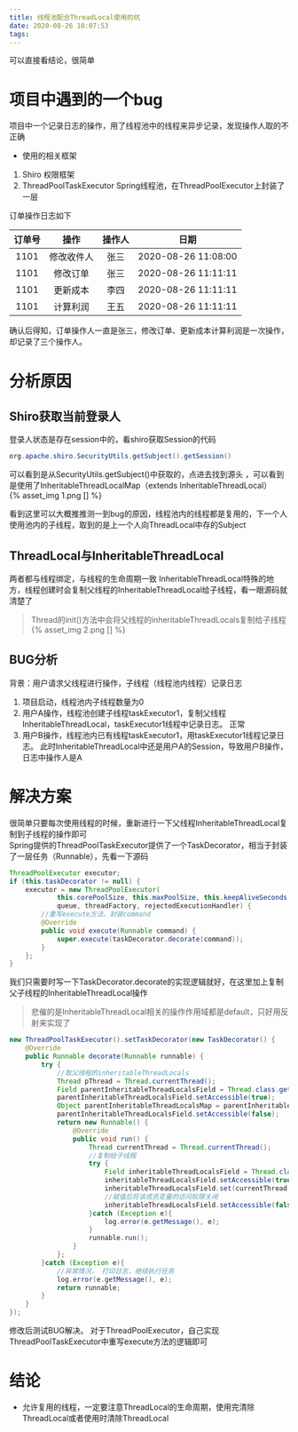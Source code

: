 ```yaml
---
title: 线程池配合ThreadLocal使用的坑
date: 2020-08-26 10:07:53
tags:
---
```

可以直接看结论，很简单
# 项目中遇到的一个bug
项目中一个记录日志的操作，用了线程池中的线程来异步记录，发现操作人取的不正确
- 使用的相关框架
1. Shiro 权限框架
2. ThreadPoolTaskExecutor Spring线程池，在ThreadPoolExecutor上封装了一层  

订单操作日志如下  

|订单号    |操作    |操作人    |日期    |
| :----: | :----: | :----: | :----: |
| 1101 |修改收件人|张三 |2020-08-26 11:08:00|
| 1101 |修改订单 |张三 |2020-08-26 11:11:11|
| 1101 |更新成本 |李四 |2020-08-26 11:11:11|
| 1101 |计算利润 |王五 |2020-08-26 11:11:11|  

确认后得知，订单操作人一直是张三，修改订单、更新成本计算利润是一次操作，却记录了三个操作人。

# 分析原因
## Shiro获取当前登录人
登录人状态是存在session中的，看shiro获取Session的代码
```java
org.apache.shiro.SecurityUtils.getSubject().getSession()
```
可以看到是从SecurityUtils.getSubject()中获取的，点进去找到源头 ，可以看到是使用了InheritableThreadLocalMap（extends InheritableThreadLocal）  
{% asset_img 1.png [] %}

看到这里可以大概推推测一到bug的原因，线程池内的线程都是复用的，下一个人使用池内的子线程，取到的是上一个人向ThreadLocal中存的Subject  

## ThreadLocal与InheritableThreadLocal
两者都与线程绑定，与线程的生命周期一致
InheritableThreadLocal特殊的地方，线程创建时会复制父线程的InheritableThreadLocal给子线程，看一眼源码就清楚了  
> Thread的init()方法中会将父线程的inheritableThreadLocals复制给子线程  
{% asset_img 2.png [] %}

## BUG分析
背景：用户请求父线程进行操作，子线程（线程池内线程）记录日志
1. 项目启动，线程池内子线程数量为0
2. 用户A操作，线程池创建子线程taskExecutor1，复制父线程InheritableThreadLocal，taskExecutor1线程中记录日志。 正常
3. 用户B操作，线程池内已有线程taskExecutor1，用taskExecutor1线程记录日志。 此时InheritableThreadLocal中还是用户A的Session，导致用户B操作，日志中操作人是A
# 解决方案
很简单只要每次使用线程的时候，重新进行一下父线程InheritableThreadLocal复制到子线程的操作即可  
Spring提供的ThreadPoolTaskExecutor提供了一个TaskDecorator，相当于封装了一层任务（Runnable），先看一下源码
```java
ThreadPoolExecutor executor;
if (this.taskDecorator != null) {
	executor = new ThreadPoolExecutor(
			this.corePoolSize, this.maxPoolSize, this.keepAliveSeconds, TimeUnit.SECONDS,
			queue, threadFactory, rejectedExecutionHandler) {
		//重写execute方法，封装command
		@Override
		public void execute(Runnable command) {
			super.execute(taskDecorator.decorate(command));
		}
	};
}
```
我们只需要时写一下TaskDecorator.decorate的实现逻辑就好，在这里加上复制父子线程的InheritableThreadLocal操作
> 悲催的是InheritableThreadLocal相关的操作作用域都是default，只好用反射来实现了
```java
new ThreadPoolTaskExecutor().setTaskDecorator(new TaskDecorator() {
    @Override
    public Runnable decorate(Runnable runnable) {
        try {
            //取父线程的inheritableThreadLocals
            Thread pThread = Thread.currentThread();
            Field parentInheritableThreadLocalsField = Thread.class.getDeclaredField("inheritableThreadLocals");
            parentInheritableThreadLocalsField.setAccessible(true);
            Object parentInheritableThreadLocalsMap = parentInheritableThreadLocalsField.get(pThread);
            parentInheritableThreadLocalsField.setAccessible(false);
            return new Runnable() {
                @Override
                public void run() {
                    Thread currentThread = Thread.currentThread();
                    //复制给子线程
                    try {
                        Field inheritableThreadLocalsField = Thread.class.getDeclaredField("inheritableThreadLocals");
                        inheritableThreadLocalsField.setAccessible(true);
                        inheritableThreadLocalsField.set(currentThread, parentInheritableThreadLocalsMap);
                        //赋值后将该成员变量的访问权限关闭
                        inheritableThreadLocalsField.setAccessible(false);
                    }catch (Exception e){
                        log.error(e.getMessage(), e);
                    }
                    runnable.run();
                }
            };
        }catch (Exception e){
            //异常情况， 打印日志，继续执行任务
            log.error(e.getMessage(), e);
            return runnable;
        }
    }
});
```
修改后测试BUG解决。 对于ThreadPoolExecutor，自己实现ThreadPoolTaskExecutor中重写execute方法的逻辑即可

# 结论
- 允许复用的线程，一定要注意ThreadLocal的生命周期，使用完清除ThreadLocal或者使用时清除ThreadLocal